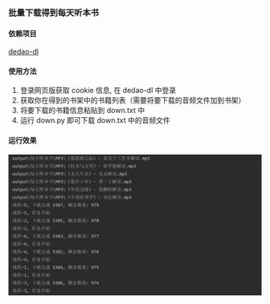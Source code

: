 ### 批量下载得到每天听本书

#### 依赖项目
[dedao-dl](https://github.com/yann0917/dedao-dl)

#### 使用方法
1. 登录网页版获取 cookie 信息, 在 dedao-dl 中登录
2. 获取你在得到的书架中的书籍列表（需要将要下载的音频文件加到书架）
3. 将要下载的书籍信息粘贴到 down.txt 中
4. 运行 down.py 即可下载 down.txt 中的音频文件

#### 运行效果
![](https://raw.githubusercontent.com/rexyan/warehouse/master/20210524110151.png)
